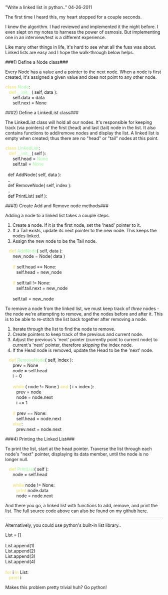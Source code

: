 "Write a linked list in python.."
04-26-2011

The first time I heard this, my heart stopped for a couple seconds.

I knew the algorithm. I had reviewed and implemented it the night before. I even slept on my notes to harness the power of osmosis. But implementing one in an interview/test is a different experience.

Like many other things in life, it's hard to see what all the fuss was about. Linked lists are easy and I hope the walk-through below helps.

###1) Define a Node class###

Every Node has a value and a pointer to the next node. When a node is first created, it's assigned a given value and does not point to any other node.

<div id="code">
<font color="#f0e68c"><b>class</b></font>&nbsp;<font color="#98fb98">Node</font>:<br>
&nbsp;&nbsp; <font color="#f0e68c"><b>def</b></font>&nbsp;<font color="#98fb98">__init__</font>( self, data ):<br>
&nbsp;&nbsp;&nbsp;&nbsp;&nbsp;&nbsp;self.data = data<br>
&nbsp;&nbsp;&nbsp;&nbsp;&nbsp;&nbsp;self.next = None<br>
</div>

###2) Define a LinkedList class###

The LinkedList class will hold all our nodes. It's responsible for keeping track (via pointers) of the first (head) and last (tail) node in the list. It also contains functions to add/remove nodes and display the list. A linked list is empty when created; thus there are no "head" or "tail" nodes at this point.

<div id="code">
<font color="#f0e68c"><b>class</b></font>&nbsp;<font color="#98fb98">LinkedList</font>:<br>
&nbsp;&nbsp;&nbsp;<font color="#f0e68c"><b>def</b></font>&nbsp;<font color="#98fb98">__init__</font>( self ):<br>
&nbsp;&nbsp;&nbsp;&nbsp;&nbsp;&nbsp;self.head =&nbsp;<font color="#98fb98">None</font><br>
&nbsp;&nbsp;&nbsp;&nbsp;&nbsp;&nbsp;self.tail =&nbsp;<font color="#98fb98">None</font><br>
<br>
&nbsp;&nbsp;def AddNode( self, data ):<br />
&nbsp;&nbsp;..<br />
&nbsp;&nbsp;def RemoveNode( self, index ):<br />
&nbsp;&nbsp;..<br />
&nbsp;&nbsp;def PrintList( self ):<br />
</div>

###3) Create Add and Remove node methods###

Adding a node to a linked list takes a couple steps.

1. Create a node. If it is the first node, set the 'head' pointer to it.
2. If a Tail exists, update its next pointer to the new node. This keeps the nodes linked.
3. Assign the new node to be the Tail node.

<div id="code">
&nbsp;&nbsp; <font color="#f0e68c"><b>def</b></font>&nbsp;<font color="#98fb98">AddNode</font>( self, data ):<br>
&nbsp;&nbsp;&nbsp;&nbsp;&nbsp;&nbsp;new_node = Node( data )<br>
<br>
&nbsp;&nbsp;&nbsp;&nbsp;&nbsp;&nbsp;<font color="#f0e68c"><b>if</b></font>&nbsp;self.head == None:<br>
&nbsp;&nbsp;&nbsp;&nbsp;&nbsp;&nbsp;&nbsp;&nbsp; self.head = new_node<br>
<br>
&nbsp;&nbsp;&nbsp;&nbsp;&nbsp;&nbsp;<font color="#f0e68c"><b>if</b></font>&nbsp;self.tail != None:<br>
&nbsp;&nbsp;&nbsp;&nbsp;&nbsp;&nbsp;&nbsp;&nbsp; self.tail.next = new_node<br>
<br>
&nbsp;&nbsp;&nbsp;&nbsp;&nbsp;&nbsp;self.tail = new_node<br>
</div>

To remove a node from the linked list, we must keep track of *three* nodes - the node we're attempting to remove, and the nodes before and after it. This is to be able to re-stitch the list back together after removing a node.

1. Iterate through the list to find the node to remove.
2. Create pointers to keep track of the previous and current node.
3. Adjust the previous's 'next' pointer (currently point to current node) to current's 'next' pointer, therefore *skipping* the index node.
4. If the Head node is removed, update the Head to be the 'next' node.

<div id="code">
&nbsp;&nbsp; <font color="#f0e68c"><b>def</b></font>&nbsp;<font color="#98fb98">RemoveNode</font>( self, index ):<br>
&nbsp;&nbsp;&nbsp;&nbsp;&nbsp;&nbsp;prev = None<br>
&nbsp;&nbsp;&nbsp;&nbsp;&nbsp;&nbsp;node = self.head<br>
&nbsp;&nbsp;&nbsp;&nbsp;&nbsp;&nbsp;i = 0<br>
<br>
&nbsp;&nbsp;&nbsp;&nbsp;&nbsp;&nbsp;<font color="#f0e68c"><b>while</b></font>&nbsp;( node != None ) <font color="#f0e68c"><b>and</b></font>&nbsp;( i &lt; index ):<br>
&nbsp;&nbsp;&nbsp;&nbsp;&nbsp;&nbsp;&nbsp;&nbsp; prev = node<br>
&nbsp;&nbsp;&nbsp;&nbsp;&nbsp;&nbsp;&nbsp;&nbsp; node = node.next<br>
&nbsp;&nbsp;&nbsp;&nbsp;&nbsp;&nbsp;&nbsp;&nbsp; i += 1<br>
<br>
&nbsp;&nbsp;&nbsp;&nbsp;&nbsp;&nbsp;<font color="#f0e68c"><b>if</b></font>&nbsp;prev == None:<br>
&nbsp;&nbsp;&nbsp;&nbsp;&nbsp;&nbsp;&nbsp;&nbsp; self.head = node.next<br>
&nbsp;&nbsp;&nbsp;&nbsp;&nbsp;&nbsp;<font color="#f0e68c"><b>else</b></font>:<br>
&nbsp;&nbsp;&nbsp;&nbsp;&nbsp;&nbsp;&nbsp;&nbsp; prev.next = node.next<br>
</div>

###4) Printing the Linked List###

To print the list, start at the head pointer. Traverse the list through each node's "next" pointer, displaying its data member, until the node is no longer null.<br />

<div id="code">
&nbsp;&nbsp; <font color="#f0e68c"><b>def</b></font>&nbsp;<font color="#98fb98">PrintList</font>( self ):<br>
&nbsp;&nbsp;&nbsp;&nbsp;&nbsp;&nbsp;node = self.head<br>
<br>
&nbsp;&nbsp;&nbsp;&nbsp;&nbsp;&nbsp;<font color="#f0e68c"><b>while</b></font>&nbsp;node != None:<br>
&nbsp;&nbsp;&nbsp;&nbsp;&nbsp;&nbsp;&nbsp;&nbsp; <font color="#f0e68c"><b>print</b></font>&nbsp;node.data<br>
&nbsp;&nbsp;&nbsp;&nbsp;&nbsp;&nbsp;&nbsp;&nbsp; node = node.next<br>
</div>

And there you go, a linked list with functions to add, remove, and print the list. The full source code above can also be found on my github <a href="https://github.com/alexle/Linked-List/blob/master/linked.py">here</a>.<br />

---------

Alternatively, you could use python's built-in list library..<br />

<div id="code">
List = []<br>
<br>
List.append(1)<br>
List.append(2)<br>
List.append(3)<br>
List.append(4)<br>
<br>
<font color="#f0e68c"><b>for</b></font>&nbsp;i <font color="#f0e68c"><b>in</b></font>&nbsp;List:<br>
&nbsp;&nbsp; <font color="#f0e68c"><b>print</b></font>&nbsp;i<br>
</div>

Makes this problem pretty trivial huh? Go python!

